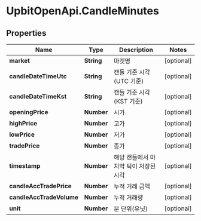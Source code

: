 # UpbitOpenApi.CandleMinutes

## Properties
Name | Type | Description | Notes
------------ | ------------- | ------------- | -------------
**market** | **String** | 마켓명 | [optional] 
**candleDateTimeUtc** | **String** | 캔들 기준 시각 (UTC 기준) | [optional] 
**candleDateTimeKst** | **String** | 캔들 기준 시각 (KST 기준) | [optional] 
**openingPrice** | **Number** | 시가 | [optional] 
**highPrice** | **Number** | 고가 | [optional] 
**lowPrice** | **Number** | 저가 | [optional] 
**tradePrice** | **Number** | 종가 | [optional] 
**timestamp** | **Number** | 해당 캔들에서 마지막 틱이 저장된 시각 | [optional] 
**candleAccTradePrice** | **Number** | 누적 거래 금액 | [optional] 
**candleAccTradeVolume** | **Number** | 누적 거래량 | [optional] 
**unit** | **Number** | 분 단위(유닛) | [optional] 


